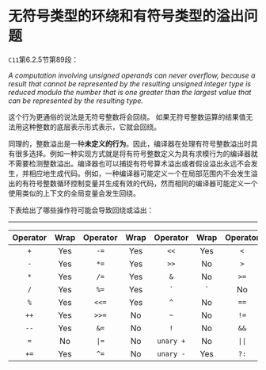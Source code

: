 #  无符号类型的环绕和有符号类型的溢出问题

`C11`第6.2.5节第89段：

*A computation involving unsigned operands can never overflow, because a result that cannot be represented by the resulting unsigned integer type is reduced modulo the number that is one greater than the largest value that can be represented by the resulting type.*

这个行为更通俗的说法是无符号整数将会回绕。
如果无符号整数运算的结果值无法用这种整数的底层表示形式表示，它就会回绕。

同理的，整数溢出是一种**未定义的行为**。因此，编译器在处理有符号整数溢出时具有很多选择。例如一种实现方式就是将有符号整数定义为具有求模行为的编译器就不需要检测整数溢出。编译器也可以捕捉有符号算术溢出或者假设溢出永远不会发生，并相应地生成代码。例如，一种编译器可能定义一个在局部范围内不会发生溢出的有符号整数循环控制变量并生成有效的代码，然而相同的编译器可能定义一个使用类似的上下文的全局变量会发生回绕。

下表给出了哪些操作符可能会导致回绕或溢出：

---

| Operator | Wrap | Operator | Wrap | Operator  | Wrap | Operator | Wrap |
| :------: | :--: | :------: | :--: | :-------: | :--: | :------: | :--: |
|   `+`    | Yes  |   `-=`   | Yes  |   `<<`    | Yes  |   `<`    |  No  |
|   `-`    | Yes  |   `*=`   | Yes  |   `>>`    |  No  |   `>`    |  No  |
|   `*`    | Yes  |   `/=`   | Yes  |    `&`    |  No  |   `>=`   |  No  |
|   `/`    | Yes  |   `%=`   | Yes  |    `|`    |  No  |   `<=`   |  No  |
|   `%`    | Yes  |  `<<=`   | Yes  |    `^`    |  No  |   `==`   |  No  |
|   `++`   | Yes  |  `>>=`   |  No  |    `~`    |  No  |   `!=`   |  No  |
|   `--`   | Yes  |   `&=`   |  No  |    `!`    |  No  |   `&&`   |  No  |
|   `=`    |  No  |   `\|=`   |  No  | `unary +` |  No  |   `\|\|`   |  No  |
|   `+=`   | Yes  |   `^=`   |  No  | `unary -` | Yes  |   `?:`   |  No  |
